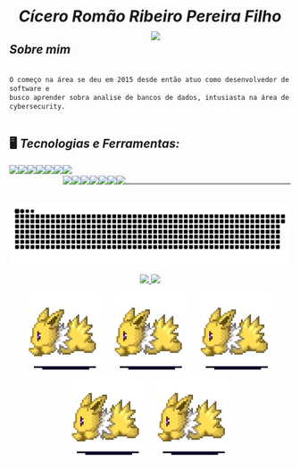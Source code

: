 
<h1 align="center"><i>Cícero Romão Ribeiro Pereira Filho</i></h1>

<div>
<img align="right" width="250px" style="margin-top:-20px" src="https://user-images.githubusercontent.com/73559446/169382212-602941ca-fa7e-4404-90ad-1a37198fa1bd.png">
<h2><i>Sobre mim</i></h2>

```
  
O começo na área se deu em 2015 desde então atuo como desenvolvedor de software e
busco aprender sobra analise de bancos de dados, intusiasta na área de cybersecurity.
  
```
  
</div>



## 🖥️ *Tecnologias e Ferramentas:*

<div margin="10px">
  <img src="https://upload.wikimedia.org/wikipedia/commons/1/18/ISO_C%2B%2B_Logo.svg" style = "height: 50px" style = "float:left">

  <img src="https://cdn.jsdelivr.net/gh/devicons/devicon/icons/c/c-original.svg" style="height:50px; float:left">

  <img src="https://www.clipartmax.com/png/full/296-2963807_string-helper-class-c-logo.png" style = "height:50px; float:left">

  <img src="https://cdn.jsdelivr.net/gh/devicons/devicon/icons/python/python-original.svg" style = "height: 50px; float:left">

  <img src="https://cdn.jsdelivr.net/gh/devicons/devicon/icons/typescript/typescript-original.svg" style = "height: 50px; float:left">

  <img src="https://cdn.jsdelivr.net/gh/devicons/devicon/icons/javascript/javascript-original.svg" style = "height: 50px; float:left">

  <img src="https://upload.wikimedia.org/wikipedia/commons/a/a7/React-icon.svg" style = "height:50px; float:left">

  </div>
  <div margin="10px">
  
  <img src="https://cdn.jsdelivr.net/gh/devicons/devicon/icons/dotnetcore/dotnetcore-original.svg" style = "height: 50px; float:left">

  <img src="https://cdn.jsdelivr.net/gh/devicons/devicon/icons/go/go-original-wordmark.svg" style = "height: 50px; float:left">

  <img src="https://cdn.jsdelivr.net/gh/devicons/devicon/icons/html5/html5-original.svg" style = "height: 50px; float:left">

  <img src="https://cdn.jsdelivr.net/gh/devicons/devicon/icons/css3/css3-original.svg" style = "height: 50px; float:left">

  <img src="https://cdn.jsdelivr.net/gh/devicons/devicon/icons/java/java-original.svg" style = "height: 50px; float:left">

  <img src="https://cdn.jsdelivr.net/gh/devicons/devicon/icons/nodejs/nodejs-original.svg" style = "height: 50px; float:left">

  <img src="https://cdn.jsdelivr.net/gh/devicons/devicon/icons/mysql/mysql-original.svg" style = "height: 50px; float:left">
</div>

---

<p align="center">
<img src="https://github.com/lucasemanuelms/lucasemanuelms/blob/output/github-contribution-grid-snake.svg" text-align="center">
</p>


<p align="center">
<a href="https://github.com/CiceroRomao">
  <img height="180em" src="https://github-readme-stats-eight-theta.vercel.app/api?username=CiceroRomao&show_icons=true&theme=algolia&include_all_commits=true&count_private=true"/>
  <img height="180em" src="https://github-readme-stats-eight-theta.vercel.app/api/top-langs/?username=CiceroRomao&layout=compact&langs_count=8&theme=algolia"/>
</a>
</p>

<div align="center">

<img width="150px" src="https://github.com/CiceroRomao/CiceroRomao/blob/main/jolts/jolt.webp">
<img width="150px" src="https://github.com/CiceroRomao/CiceroRomao/blob/main/jolts/jolt1.webp">
<img width="150px" src="https://raw.githubusercontent.com/CiceroRomao/CiceroRomao/main/jolts/jolt2.webp">
<img width="150px" src="https://github.com/CiceroRomao/CiceroRomao/blob/main/jolts/jolt3.webp">
<img width="150px" src="https://raw.githubusercontent.com/CiceroRomao/CiceroRomao/main/jolts/jolt4.webp">

</div>
